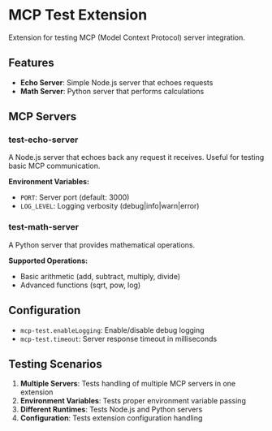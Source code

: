 # MCP Test Extension

Extension for testing MCP (Model Context Protocol) server integration.

## Features

- **Echo Server**: Simple Node.js server that echoes requests
- **Math Server**: Python server that performs calculations

## MCP Servers

### test-echo-server
A Node.js server that echoes back any request it receives. Useful for testing basic MCP communication.

**Environment Variables:**
- `PORT`: Server port (default: 3000)
- `LOG_LEVEL`: Logging verbosity (debug|info|warn|error)

### test-math-server
A Python server that provides mathematical operations.

**Supported Operations:**
- Basic arithmetic (add, subtract, multiply, divide)
- Advanced functions (sqrt, pow, log)

## Configuration

- `mcp-test.enableLogging`: Enable/disable debug logging
- `mcp-test.timeout`: Server response timeout in milliseconds

## Testing Scenarios

1. **Multiple Servers**: Tests handling of multiple MCP servers in one extension
2. **Environment Variables**: Tests proper environment variable passing
3. **Different Runtimes**: Tests Node.js and Python servers
4. **Configuration**: Tests extension configuration handling